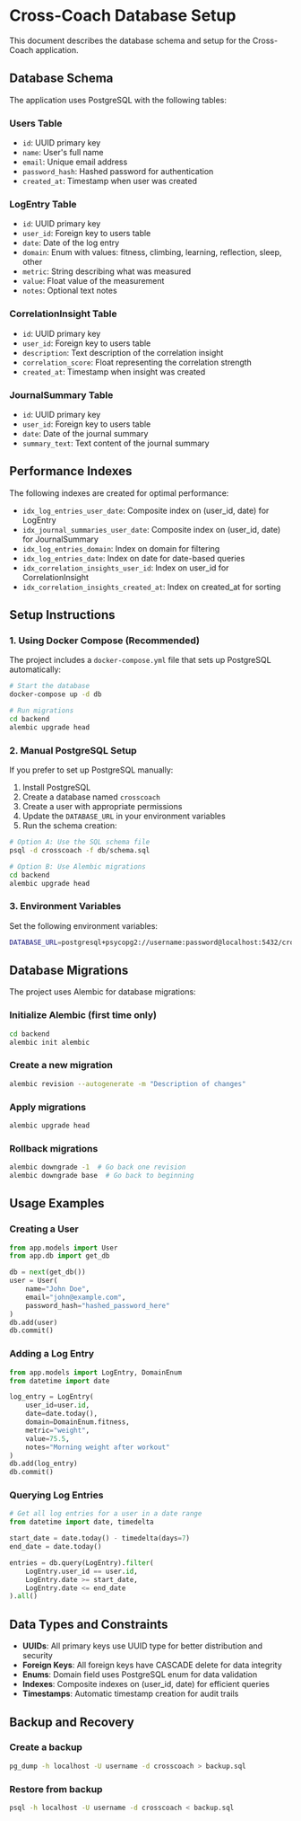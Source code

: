 # Cross-Coach Database Setup

This document describes the database schema and setup for the Cross-Coach application.

## Database Schema

The application uses PostgreSQL with the following tables:

### Users Table
- `id`: UUID primary key
- `name`: User's full name
- `email`: Unique email address
- `password_hash`: Hashed password for authentication
- `created_at`: Timestamp when user was created

### LogEntry Table
- `id`: UUID primary key
- `user_id`: Foreign key to users table
- `date`: Date of the log entry
- `domain`: Enum with values: fitness, climbing, learning, reflection, sleep, other
- `metric`: String describing what was measured
- `value`: Float value of the measurement
- `notes`: Optional text notes

### CorrelationInsight Table
- `id`: UUID primary key
- `user_id`: Foreign key to users table
- `description`: Text description of the correlation insight
- `correlation_score`: Float representing the correlation strength
- `created_at`: Timestamp when insight was created

### JournalSummary Table
- `id`: UUID primary key
- `user_id`: Foreign key to users table
- `date`: Date of the journal summary
- `summary_text`: Text content of the journal summary

## Performance Indexes

The following indexes are created for optimal performance:

- `idx_log_entries_user_date`: Composite index on (user_id, date) for LogEntry
- `idx_journal_summaries_user_date`: Composite index on (user_id, date) for JournalSummary
- `idx_log_entries_domain`: Index on domain for filtering
- `idx_log_entries_date`: Index on date for date-based queries
- `idx_correlation_insights_user_id`: Index on user_id for CorrelationInsight
- `idx_correlation_insights_created_at`: Index on created_at for sorting

## Setup Instructions

### 1. Using Docker Compose (Recommended)

The project includes a `docker-compose.yml` file that sets up PostgreSQL automatically:

```bash
# Start the database
docker-compose up -d db

# Run migrations
cd backend
alembic upgrade head
```

### 2. Manual PostgreSQL Setup

If you prefer to set up PostgreSQL manually:

1. Install PostgreSQL
2. Create a database named `crosscoach`
3. Create a user with appropriate permissions
4. Update the `DATABASE_URL` in your environment variables
5. Run the schema creation:

```bash
# Option A: Use the SQL schema file
psql -d crosscoach -f db/schema.sql

# Option B: Use Alembic migrations
cd backend
alembic upgrade head
```

### 3. Environment Variables

Set the following environment variables:

```bash
DATABASE_URL=postgresql+psycopg2://username:password@localhost:5432/crosscoach
```

## Database Migrations

The project uses Alembic for database migrations:

### Initialize Alembic (first time only)
```bash
cd backend
alembic init alembic
```

### Create a new migration
```bash
alembic revision --autogenerate -m "Description of changes"
```

### Apply migrations
```bash
alembic upgrade head
```

### Rollback migrations
```bash
alembic downgrade -1  # Go back one revision
alembic downgrade base  # Go back to beginning
```

## Usage Examples

### Creating a User
```python
from app.models import User
from app.db import get_db

db = next(get_db())
user = User(
    name="John Doe",
    email="john@example.com",
    password_hash="hashed_password_here"
)
db.add(user)
db.commit()
```

### Adding a Log Entry
```python
from app.models import LogEntry, DomainEnum
from datetime import date

log_entry = LogEntry(
    user_id=user.id,
    date=date.today(),
    domain=DomainEnum.fitness,
    metric="weight",
    value=75.5,
    notes="Morning weight after workout"
)
db.add(log_entry)
db.commit()
```

### Querying Log Entries
```python
# Get all log entries for a user in a date range
from datetime import date, timedelta

start_date = date.today() - timedelta(days=7)
end_date = date.today()

entries = db.query(LogEntry).filter(
    LogEntry.user_id == user.id,
    LogEntry.date >= start_date,
    LogEntry.date <= end_date
).all()
```

## Data Types and Constraints

- **UUIDs**: All primary keys use UUID type for better distribution and security
- **Foreign Keys**: All foreign keys have CASCADE delete for data integrity
- **Enums**: Domain field uses PostgreSQL enum for data validation
- **Indexes**: Composite indexes on (user_id, date) for efficient queries
- **Timestamps**: Automatic timestamp creation for audit trails

## Backup and Recovery

### Create a backup
```bash
pg_dump -h localhost -U username -d crosscoach > backup.sql
```

### Restore from backup
```bash
psql -h localhost -U username -d crosscoach < backup.sql
``` 